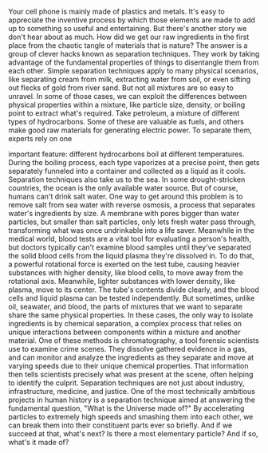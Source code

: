 
Your cell phone is mainly made
of plastics and metals.
It&#39;s easy to appreciate 
the inventive process
by which those elements are made to add up
to something so useful and entertaining.
But there&#39;s another story 
we don&#39;t hear about as much.
How did we get our raw ingredients
in the first place
from the chaotic tangle of materials
that is nature?
The answer is a group of clever hacks
known as separation techniques.
They work by taking advantage
of the fundamental properties of things
to disentangle them from each other.
Simple separation techniques
apply to many physical scenarios,
like separating cream from milk,
extracting water from soil,
or even sifting out flecks of gold
from river sand.
But not all mixtures 
are so easy to unravel.
In some of those cases,
we can exploit the differences between
physical properties within a mixture,
like particle size,
density,
or boiling point
to extract what&#39;s required.
Take petroleum,
a mixture of different 
types of hydrocarbons.
Some of these are valuable as fuels,
and others make good raw materials
for generating electric power.
To separate them, experts rely on one

important feature:
different hydrocarbons boil 
at different temperatures.
During the boiling process,
each type vaporizes at a precise point,
then gets separately funneled 
into a container
and collected as a liquid as it cools.
Separation techniques 
also take us to the sea.
In some drought-stricken countries,
the ocean is the only 
available water source.
But of course,
humans can&#39;t drink salt water.
One way to get around this problem
is to remove salt from sea water 
with reverse osmosis,
a process that separates 
water&#39;s ingredients by size.
A membrane with pores 
bigger than water particles,
but smaller than salt particles,
only lets fresh water pass through,
transforming what was once undrinkable
into a life saver.
Meanwhile in the medical world,
blood tests are a vital tool 
for evaluating a person&#39;s health,
but doctors typically 
can&#39;t examine blood samples
until they&#39;ve separated 
the solid blood cells
from the liquid plasma 
they&#39;re dissolved in.
To do that, a powerful rotational force
is exerted on the test tube,
causing heavier substances 
with higher density,
like blood cells,
to move away from the rotational axis.
Meanwhile, lighter substances 
with lower density,
like plasma,
move to its center.
The tube&#39;s contents divide clearly,
and the blood cells and liquid plasma
can be tested independently.
But sometimes, unlike oil,
seawater, and blood,
the parts of mixtures 
that we want to separate
share the same physical properties.
In these cases, the only way to isolate 
ingredients is by chemical separation,
a complex process that relies 
on unique interactions
between components within a mixture
and another material.
One of these methods is chromatography,
a tool forensic scientists use 
to examine crime scenes.
They dissolve gathered evidence in a gas,
and can monitor 
and analyze the ingredients
as they separate 
and move at varying speeds
due to their unique chemical properties.
That information then tells scientists
precisely what was present at the scene,
often helping to identify the culprit.
Separation techniques are not just about
industry,
infrastructure,
medicine,
and justice.
One of the most technically ambitious
projects in human history
is a separation technique aimed at
answering the fundamental question,
&quot;What is the Universe made of?&quot;
By accelerating particles 
to extremely high speeds
and smashing them into each other,
we can break them into 
their constituent parts ever so briefly.
And if we succeed at that, what&#39;s next?
Is there a most elementary particle?
And if so, what&#39;s it made of?
